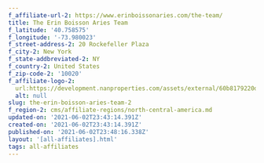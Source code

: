 ```yaml
---
f_affiliate-url-2: https://www.erinboissonaries.com/the-team/
title: The Erin Boisson Aries Team
f_latitude: '40.758575'
f_longitude: '-73.980023'
f_street-address-2: 20 Rockefeller Plaza
f_city-2: New York
f_state-addbreviated-2: NY
f_country-2: United States
f_zip-code-2: '10020'
f_affiliate-logo-2:
  url:https://development.nanproperties.com/assets/external/60b8179220d066b3d6f01c51_60786d9f46e3871933946428_logo.jpeg
  alt: null
slug: the-erin-boisson-aries-team-2
f_region-2: cms/affiliate-regions/north-central-america.md
updated-on: '2021-06-02T23:43:14.391Z'
created-on: '2021-06-02T23:43:14.391Z'
published-on: '2021-06-02T23:48:16.338Z'
layout: '[all-affiliates].html'
tags: all-affiliates
---
```




